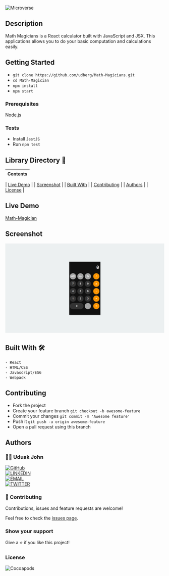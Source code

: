 
![Microverse](https://img.shields.io/badge/-Microverse-6F23FF?style=for-the-badge)

## Description

Math Magicians is a React calculator built with JavaScript and JSX. This applications allows you to do your basic computation and calculations easily.

## Getting Started

- `git clone https://github.com/udberg/Math-Magicians.git`
- `cd Math-Magician`
- `npm install`
- `npm start`

### Prerequisites

Node.js

### Tests

- Install `JestJS`
- Run `npm test`

## Library Directory 📙

| Contents                    |
| --------------------------- |

| [Live Demo](#live-demo)     |
| [Screenshot](#screenshot)   |
| [Built With](#built-with-🛠) |
| [Contributing](#contributing🛠) |
| [Authors](#authors)         |
| [License](#license)         |

## Live Demo

[Math-Magician](https://guarded-savannah-56728.herokuapp.com/)

 ## Screenshot

![img](./mockup.png)

## Built With 🛠

```
- React
- HTML/CSS
- Javascript/ES6
- Webpack
```

## Contributing

- Fork the project
- Create your feature branch `git checkout -b awesome-feature`
- Commit your changes `git commit -m 'Awesome feature'`
- Push it `git push -u origin awesome-feature`
- Open a pull request using this branch

## Authors

### 👨‍💻 Uduak John

[![GitHub](https://img.shields.io/badge/-GitHub-000?style=for-the-badge&logo=GitHub&logoColor=white)](https://github.com/udberg) <br>
[![LINKEDIN](https://img.shields.io/badge/-LINKEDIN-0077B5?style=for-the-badge&logo=Linkedin&logoColor=white)](https://www.linkedin.com/in/juduak/) <br>
[![EMAIL](https://img.shields.io/badge/-EMAIL-D14836?style=for-the-badge&logo=Mail.Ru&logoColor=white)](mailto:udberg@icloud.com) <br>
[![TWITTER](https://img.shields.io/badge/-TWITTER-1DA1F2?style=for-the-badge&logo=Twitter&logoColor=white)](https://twitter.com/juduak_)

### 🤝 Contributing

Contributions, issues and feature requests are welcome!

Feel free to check the [issues page](https://github.com/udberg/Math-Magicians/issues).

### Show your support

Give a ⭐️ if you like this project!

### License

![Cocoapods](https://img.shields.io/cocoapods/l/AFNetworking?color=red&style=for-the-badge)

